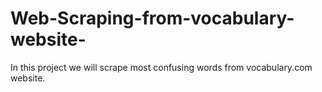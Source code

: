# Web-Scraping-from-vocabulary-website-
In this project we will scrape most confusing words from vocabulary.com website.
